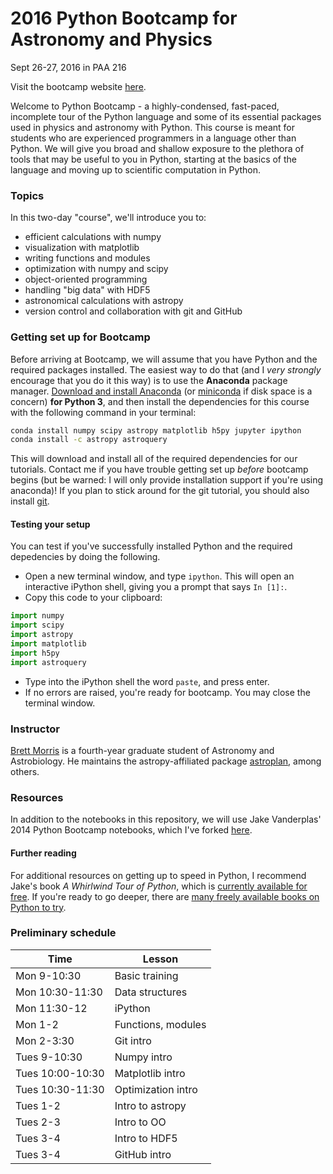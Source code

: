 # 2016 Python Bootcamp for Astronomy and Physics

Sept 26-27, 2016 in PAA 216

Visit the bootcamp website [here](https://bmorris3.github.io/2016_astro_bootcamp/).

Welcome to Python Bootcamp - a highly-condensed, fast-paced, incomplete tour of the Python language and some of its essential packages used in physics and astronomy with Python. This course is meant for students who are experienced programmers in a language other than Python. We will give you broad and shallow exposure to the plethora of tools that may be useful to you in Python, starting at the basics of the language and moving up to scientific computation in Python.

### Topics

In this two-day "course", we'll introduce you to:
* efficient calculations with numpy
* visualization with matplotlib
* writing functions and modules
* optimization with numpy and scipy
* object-oriented programming
* handling "big data" with HDF5
* astronomical calculations with astropy
* version control and collaboration with git and GitHub

### Getting set up for Bootcamp

Before arriving at Bootcamp, we will assume that you have Python and the required packages installed. The easiest way to do that (and I _very strongly_ encourage that you do it this way) is to use the **Anaconda** package manager. [Download and install Anaconda](https://www.continuum.io/downloads) (or [miniconda](http://conda.pydata.org/miniconda.html) if disk space is a concern) **for Python 3**, and then install the dependencies for this course with the following command in your terminal: 
```bash 
conda install numpy scipy astropy matplotlib h5py jupyter ipython
conda install -c astropy astroquery
```
This will download and install all of the required dependencies for our tutorials. Contact me if you have trouble getting set up _before_ bootcamp begins (but be warned: I will only provide installation support if you're using anaconda)! If you plan to stick around for the git tutorial, you should also install [git](https://git-scm.com/downloads).

#### Testing your setup

You can test if you've successfully installed Python and the required depedencies by doing the following. 

* Open a new terminal window, and type `ipython`. This will open an interactive iPython shell, giving you a prompt that says `In [1]:`.
* Copy this code to your clipboard: 
```python
import numpy
import scipy
import astropy
import matplotlib
import h5py
import astroquery
```
* Type into the iPython shell the word `paste`, and press enter.
* If no errors are raised, you're ready for bootcamp. You may close the terminal window.

### Instructor

[Brett Morris](http://brettmorr.is) is a fourth-year graduate student of Astronomy and Astrobiology. He maintains the astropy-affiliated package [astroplan](http://github.com/astropy/astroplan/), among others.

### Resources

In addition to the notebooks in this repository, we will use Jake Vanderplas' 2014 Python Bootcamp notebooks, which I've forked [here](https://github.com/bmorris3/2014_fall_ASTR599).

#### Further reading

For additional resources on getting up to speed in Python, I recommend Jake's book _A Whirlwind Tour of Python_, which is [currently available for free](http://www.oreilly.com/programming/free/files/a-whirlwind-tour-of-python.pdf). If you're ready to go deeper, there are [many freely available books on Python to try](http://pythonbooks.revolunet.com).

### Preliminary schedule

|Time | Lesson | 
|-----|-----|
| Mon 9-10:30 | Basic training | 
| Mon 10:30-11:30 | Data structures |
| Mon 11:30-12  | iPython | 
| Mon 1-2 | Functions, modules | 
| Mon 2-3:30 | Git intro |
| Tues 9-10:30 | Numpy intro | 
| Tues 10:00-10:30 | Matplotlib intro | 
| Tues 10:30-11:30 | Optimization intro | 
| Tues 1-2 | Intro to astropy |
| Tues 2-3 | Intro to OO | 
| Tues 3-4 | Intro to HDF5 | 
| Tues 3-4 | GitHub intro |
